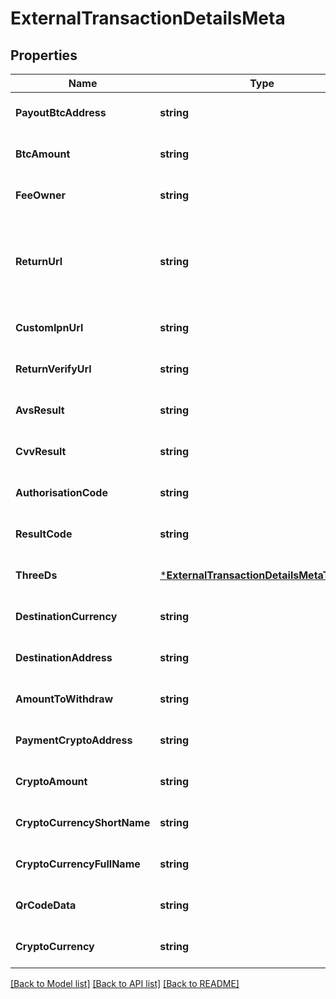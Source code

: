# ExternalTransactionDetailsMeta

## Properties
Name | Type | Description | Notes
------------ | ------------- | ------------- | -------------
**PayoutBtcAddress** | **string** | Payout address | [optional] [default to null]
**BtcAmount** | **string** | BTC amount | [optional] [default to null]
**FeeOwner** | **string** | Payout transaction fee owner | [optional] [default to null]
**ReturnUrl** | **string** | Return URL after successul payment. (Will override defualt shop settings) | [optional] [default to null]
**CustomIpnUrl** | **string** | URL address used by ZEN to send IPN to | [optional] [default to null]
**ReturnVerifyUrl** | **string** | Return URL after 3DS authentiaction | [optional] [default to null]
**AvsResult** | **string** |  | [optional] [default to null]
**CvvResult** | **string** |  | [optional] [default to null]
**AuthorisationCode** | **string** |  | [optional] [default to null]
**ResultCode** | **string** |  | [optional] [default to null]
**ThreeDs** | [***ExternalTransactionDetailsMetaThreeDs**](ExternalTransactionDetails_meta_threeDs.md) |  | [optional] [default to null]
**DestinationCurrency** | **string** |  | [optional] [default to null]
**DestinationAddress** | **string** |  | [optional] [default to null]
**AmountToWithdraw** | **string** |  | [optional] [default to null]
**PaymentCryptoAddress** | **string** |  | [optional] [default to null]
**CryptoAmount** | **string** |  | [optional] [default to null]
**CryptoCurrencyShortName** | **string** |  | [optional] [default to null]
**CryptoCurrencyFullName** | **string** |  | [optional] [default to null]
**QrCodeData** | **string** |  | [optional] [default to null]
**CryptoCurrency** | **string** |  | [optional] [default to null]

[[Back to Model list]](../README.md#documentation-for-models) [[Back to API list]](../README.md#documentation-for-api-endpoints) [[Back to README]](../README.md)


